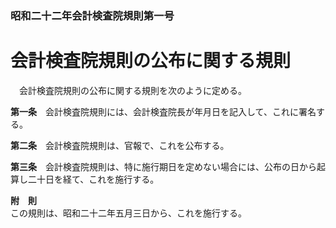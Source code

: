 ### 昭和二十二年会計検査院規則第一号  
# 会計検査院規則の公布に関する規則  
　会計検査院規則の公布に関する規則を次のように定める。  
  
**第一条**　会計検査院規則には、会計検査院長が年月日を記入して、これに署名する。  
  
**第二条**　会計検査院規則は、官報で、これを公布する。  
  
**第三条**　会計検査院規則は、特に施行期日を定めない場合には、公布の日から起算し二十日を経て、これを施行する。  
  
**附　則**  
この規則は、昭和二十二年五月三日から、これを施行する。  
  
